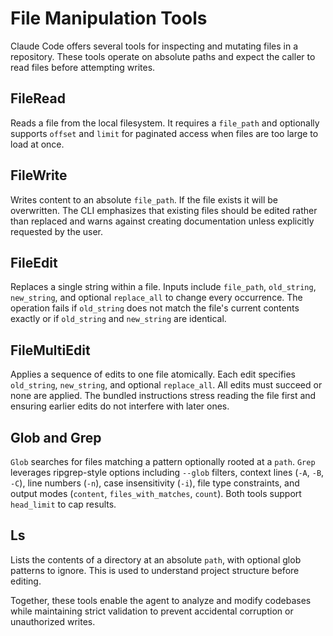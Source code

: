 # File Manipulation Tools

Claude Code offers several tools for inspecting and mutating files in a repository. These tools operate on absolute paths and expect the caller to read files before attempting writes.

## FileRead
Reads a file from the local filesystem. It requires a `file_path` and optionally supports `offset` and `limit` for paginated access when files are too large to load at once.

## FileWrite
Writes content to an absolute `file_path`. If the file exists it will be overwritten. The CLI emphasizes that existing files should be edited rather than replaced and warns against creating documentation unless explicitly requested by the user.

## FileEdit
Replaces a single string within a file. Inputs include `file_path`, `old_string`, `new_string`, and optional `replace_all` to change every occurrence. The operation fails if `old_string` does not match the file's current contents exactly or if `old_string` and `new_string` are identical.

## FileMultiEdit
Applies a sequence of edits to one file atomically. Each edit specifies `old_string`, `new_string`, and optional `replace_all`. All edits must succeed or none are applied. The bundled instructions stress reading the file first and ensuring earlier edits do not interfere with later ones.

## Glob and Grep
`Glob` searches for files matching a pattern optionally rooted at a `path`. `Grep` leverages ripgrep-style options including `--glob` filters, context lines (`-A`, `-B`, `-C`), line numbers (`-n`), case insensitivity (`-i`), file type constraints, and output modes (`content`, `files_with_matches`, `count`). Both tools support `head_limit` to cap results.

## Ls
Lists the contents of a directory at an absolute `path`, with optional glob patterns to ignore. This is used to understand project structure before editing.

Together, these tools enable the agent to analyze and modify codebases while maintaining strict validation to prevent accidental corruption or unauthorized writes.

